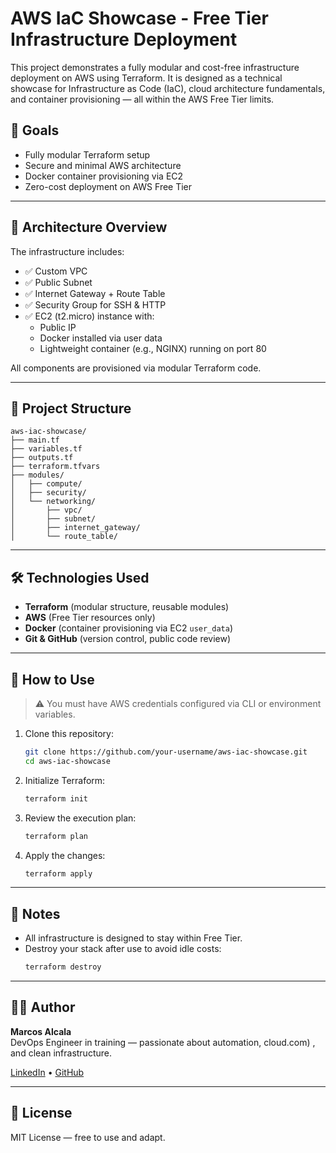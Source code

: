 # AWS IaC Showcase - Free Tier Infrastructure Deployment

This project demonstrates a fully modular and cost-free infrastructure deployment on AWS using Terraform. It is designed as a technical showcase for Infrastructure as Code (IaC), cloud architecture fundamentals, and container provisioning — all within the AWS Free Tier limits.

## 🚀 Goals

- Fully modular Terraform setup
- Secure and minimal AWS architecture
- Docker container provisioning via EC2
- Zero-cost deployment on AWS Free Tier

---

## 🧱 Architecture Overview



The infrastructure includes:

- ✅ Custom VPC
- ✅ Public Subnet
- ✅ Internet Gateway + Route Table
- ✅ Security Group for SSH & HTTP
- ✅ EC2 (t2.micro) instance with:
  - Public IP
  - Docker installed via user data
  - Lightweight container (e.g., NGINX) running on port 80

All components are provisioned via modular Terraform code.

---

## 📁 Project Structure

```
aws-iac-showcase/
├── main.tf
├── variables.tf
├── outputs.tf
├── terraform.tfvars
├── modules/
│   ├── compute/
│   ├── security/
│   └── networking/
│       ├── vpc/
│       ├── subnet/
│       ├── internet_gateway/
│       └── route_table/
```

---

## 🛠️ Technologies Used

- **Terraform** (modular structure, reusable modules)
- **AWS** (Free Tier resources only)
- **Docker** (container provisioning via EC2 `user_data`)
- **Git & GitHub** (version control, public code review)

---

## 🧪 How to Use

> ⚠️ You must have AWS credentials configured via CLI or environment variables.

1. Clone this repository:
   ```bash
   git clone https://github.com/your-username/aws-iac-showcase.git
   cd aws-iac-showcase
   ```

2. Initialize Terraform:
   ```bash
   terraform init
   ```

3. Review the execution plan:
   ```bash
   terraform plan
   ```

4. Apply the changes:
   ```bash
   terraform apply
   ```

---

## 📎 Notes

- All infrastructure is designed to stay within Free Tier.
- Destroy your stack after use to avoid idle costs:
  ```bash
  terraform destroy
  ```

---

## 👨‍💻 Author

**Marcos Alcala**  
DevOps Engineer in training — passionate about automation, cloud.com) , and clean infrastructure.

[LinkedIn](https://www.linkedin.com/in/marcos-alcala-037066142/) • [GitHub](https://github.com/dalcalamarcos)

---

## 📌 License

MIT License — free to use and adapt.


